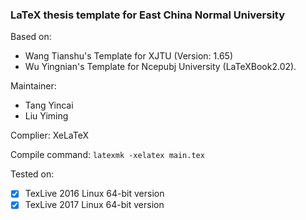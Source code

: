 ### LaTeX thesis template for East China Normal University
Based on:
 
* Wang Tianshu's Template for XJTU (Version: 1.65) 
* Wu Yingnian's Template for Ncepubj University (LaTeXBook2.02).

Maintainer: 

* Tang Yincai
* Liu Yiming

Complier:  XeLaTeX

Compile command: `latexmk -xelatex main.tex`

Tested on:

* [X] TexLive 2016 Linux 64-bit version
* [X] TexLive 2017 Linux 64-bit version
